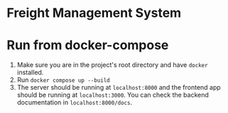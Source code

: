 # Freight Management System

# Run from docker-compose
1. Make sure you are in the project's root directory and have `docker` installed.
2. Run `docker compose up --build`
3. The server should be running at `localhost:8000` and the frontend app should be running at `localhost:3000`. You can check the backend documentation in `localhost:8000/docs`.
